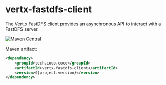 # vertx-fastdfs-client
The Vert.x FastDFS client provides an asynchronous API to interact with a FastDFS server.


[![Maven Central](https://maven-badges.herokuapp.com/maven-central/tech.iooo.coco/vertx-fastdfs-client/badge.svg)](https://maven-badges.herokuapp.com/maven-central/tech.iooo.coco/vertx-fastdfs-client)

Maven artifact:

```xml
<dependency>
    <groupId>tech.iooo.coco</groupId>
    <artifactId>vertx-fastdfs-client</artifactId>
    <version>${project.version}</version>
</dependency>
```

